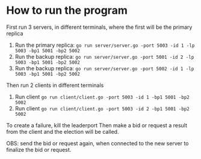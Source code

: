 <h1>How to run the program </h1>

First run 3 servers, in different terminals, where the first will be the primary replica
1. Run the primary replica: `go run server/server.go -port 5003 -id 1 -lp 5003 -bp1 5001 -bp2 5002`
2. Run the backup replica: `go run server/server.go -port 5001 -id 2 -lp 5003 -bp1 5001 -bp2 5002`
3. Run the backup replica: `go run server/server.go -port 5002 -id 1 -lp 5003 -bp1 5001 -bp2 5002`



Then run 2 clients in different terminals
1. Run client `go run client/client.go -port 5003 -id 1 -bp1 5001 -bp2 5002`
2. Run client `go run client/client.go -port 5003 -id 2 -bp1 5001 -bp2 5002`


To create a failure, kill the leaderport
Then make a bid or request a result from the client and the election will be called.

OBS: send the bid or request again, when connected to the new server to finalize the bid or request. 